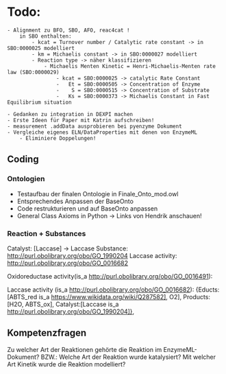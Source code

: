# Todo:
	- Alignment zu BFO, SBO, AFO, reac4cat !	
		in SBO enthalten:
			- kcat = Turnover number / Catalytic rate constant -> in SBO:0000025 modelliert
			- km = Michaelis constant -> in SBO:0000027 modelliert
			- Reaction type -> näher klassifizieren
				- Michaelis Menten Kinetic = Henri-Michaelis-Menten rate law (SBO:0000029) 
					- kcat = SBO:0000025 -> catalytic Rate Constant
					-	Et = SBO:0000505 -> Concentration of Enzyme
					-	 S = SBO:0000515 -> Concentration of Substrate
					-   Ks = SBO:0000373 -> Michaelis Constant in Fast Equilibrium situation
					
	- Gedanken zu integration in DEXPI machen
	- Erste Ideen für Paper mit Katrin aufschreiben!
	- measurement .addData ausprobieren bei pyenzyme Dokument
	- Vergleiche eigenes ELN/DataProperties mit denen von EnzymeML 
		- Eliminiere Doppelungen!


## Coding

### Ontologien
- Testaufbau der finalen Ontologie in Finale_Onto_mod.owl
- Entsprechendes Anpassen der BaseOnto
- Code restrukturieren und auf BaseOnto anpassen
- General Class Axioms in Python -> Links von Hendrik anschauen!


### Reaction + Substances
Catalyst: [Laccase] -> Laccase Substance: http://purl.obolibrary.org/obo/GO_1990204 Laccase activity: http://purl.obolibrary.org/obo/GO_0016682

Oxidoreductase activity(is_a http://purl.obolibrary.org/obo/GO_0016491):

Laccase activity (is_a http://purl.obolibrary.org/obo/GO_0016682):
		{Educts:[ABTS_red is_a https://www.wikidata.org/wiki/Q287582], O2],
	     Products:[H2O, ABTS_ox],
	     Catalyst:[Laccase is_a http://purl.obolibrary.org/obo/GO_1990204]},
		 
		 
 
## Kompetenzfragen
Zu welcher Art der Reaktionen gehörte die Reaktion im EnzymeML-Dokument? 
BZW.: Welche Art der Reaktion wurde katalysiert?
Mit welcher Art Kinetik wurde die Reaktion modelliert? 










